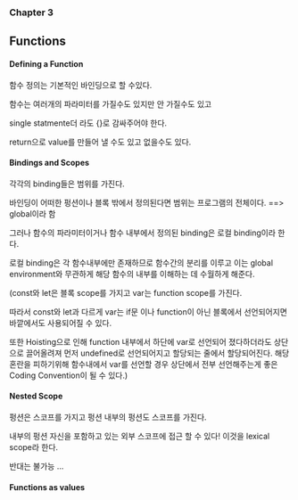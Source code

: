 ### Chapter 3
## Functions


#### Defining a Function

함수 정의는 기본적인 바인딩으로 할 수있다.

함수는 여러개의 파라미터를 가질수도 있지만 안 가질수도 있고

single statmente더 라도 {}로 감싸주어야 한다.

return으로 value를 만들어 낼 수도 있고 없을수도 있다.

#### Bindings and Scopes

각각의 binding들은 범위를 가진다.

바인딩이 어떠한 펑션이나 블록 밖에서 정의된다면 범위는 프로그램의 전체이다. ==> global이라 함

그러나 함수의 파라미터이거나 함수 내부에서 정의된 binding은 로컬 binding이라 한다. 

로컬 binding은 각 함수내부에만 존재하므로 함수간의 분리를 이루고
이는 global environment와 무관하게 해당 함수의 내부를 이해하는 데 수월하게 해준다.

(const와 let은 블록 scope를 가지고 var는 function scope를 가진다.

따라서 const와 let과 다르게 var는 if문 이나 function이 아닌 블록에서 선언되어지면 바깥에서도 사용되어질 수 있다.

또한 Hoisting으로 인해  function 내부에서 하단에 var로 선언되어 졌다하더라도 상단으로 끌어올려져 먼저 undefined로 선언되어지고 
할당되는 줄에서 할당되어진다. 해당 혼란을 피하기위해 함수내에서 var를 선언할 경우 상단에서 전부 선언해주는게 좋은 Coding Convention이 될 수 있다.)

#### Nested Scope

펑션은 스코프를 가지고 펑션 내부의 펑션도 스코프를 가진다.

내부의 펑션 자신을 포함하고 있는 외부 스코프에 접근 할 수 있다! 이것을 lexical scope라 한다.

반대는 불가능 ...

#### Functions as values



